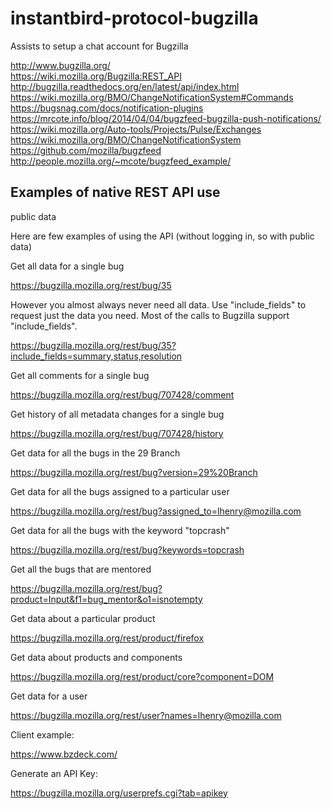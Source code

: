 # instantbird-protocol-bugzilla
Assists to setup a chat account for Bugzilla


http://www.bugzilla.org/ <br>
https://wiki.mozilla.org/Bugzilla:REST_API <br>
http://bugzilla.readthedocs.org/en/latest/api/index.html <br>
https://wiki.mozilla.org/BMO/ChangeNotificationSystem#Commands<br>
https://bugsnag.com/docs/notification-plugins <br>
https://mrcote.info/blog/2014/04/04/bugzfeed-bugzilla-push-notifications/ <br>
https://wiki.mozilla.org/Auto-tools/Projects/Pulse/Exchanges <br>
https://wiki.mozilla.org/BMO/ChangeNotificationSystem <br>
https://github.com/mozilla/bugzfeed <br>
http://people.mozilla.org/~mcote/bugzfeed_example/

## Examples of native REST API use
public data

Here are few examples of using the API (without logging in, so with public data)

Get all data for a single bug

https://bugzilla.mozilla.org/rest/bug/35 

However you almost always never need all data. Use "include_fields" to request just the data you need. Most of the calls to Bugzilla support "include_fields".

https://bugzilla.mozilla.org/rest/bug/35?include_fields=summary,status,resolution 

Get all comments for a single bug

https://bugzilla.mozilla.org/rest/bug/707428/comment 

Get history of all metadata changes for a single bug

https://bugzilla.mozilla.org/rest/bug/707428/history 

Get data for all the bugs in the 29 Branch

https://bugzilla.mozilla.org/rest/bug?version=29%20Branch 

Get data for all the bugs assigned to a particular user

https://bugzilla.mozilla.org/rest/bug?assigned_to=lhenry@mozilla.com 

Get data for all the bugs with the keyword "topcrash"

https://bugzilla.mozilla.org/rest/bug?keywords=topcrash 

Get all the bugs that are mentored

https://bugzilla.mozilla.org/rest/bug?product=Input&f1=bug_mentor&o1=isnotempty 

Get data about a particular product

https://bugzilla.mozilla.org/rest/product/firefox 

Get data about products and components

https://bugzilla.mozilla.org/rest/product/core?component=DOM 

Get data for a user

https://bugzilla.mozilla.org/rest/user?names=lhenry@mozilla.com 

Client example:

https://www.bzdeck.com/

Generate an API Key:

https://bugzilla.mozilla.org/userprefs.cgi?tab=apikey
